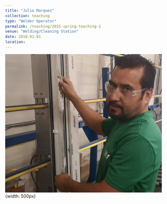 ```yaml
---
title: "Julio Marquez"
collection: teaching
type: "Welder Operator"
permalink: /teaching/2015-spring-teaching-1
venue: "Welding/Cleaning Station"
date: 2018-01-01
location:
---
```


![julio](/images/julio.jpg){width: 500px}
